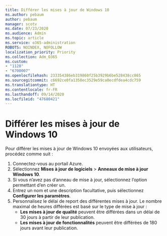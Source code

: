 ```yaml
---
title: Différer les mises à jour de Windows 10
ms.author: pebaum
author: pebaum
manager: scotv
ms.date: 07/23/2020
ms.audience: Admin
ms.topic: article
ms.service: o365-administration
ROBOTS: NOINDEX, NOFOLLOW
localization_priority: Priority
ms.collection: Adm_O365
ms.custom:
- "1128"
- "6700007"
ms.openlocfilehash: 233354386eb319860f25b3929b6be528438cc865
ms.sourcegitcommit: c6692ce0fa1358ec3529e59ca0ecdfdea4cdc759
ms.translationtype: HT
ms.contentlocale: fr-FR
ms.lasthandoff: 09/14/2020
ms.locfileid: "47680421"
---
```

# <a name="defer-windows-10-updates"></a>Différer les mises à jour de Windows 10

Pour différer les mises à jour de Windows 10 envoyées aux utilisateurs, procédez comme suit :

1. Connectez-vous au portail Azure.
2. Sélectionnez **Mises à jour de logiciels**  >  **Anneaux de mise à jour Windows 10**.
3. Si vous n’avez pas d’anneau de mise à jour, sélectionnez l’option permettant d’en créer un.
4. Entrez un nom et une description facultative, puis sélectionnez **Configurer les paramètres**.
5. Personnalisez le délai de report des différentes mises à jour. Le nombre maximal de heures différées est basé sur le type de mise à jour :
    - **Les mises à jour de qualité** peuvent être différées dans un délai de 30 jours à partir de leur publication.
    - **Les mises à jour de fonctionnalités** peuvent être différées de 180 jours avant leur publication.
